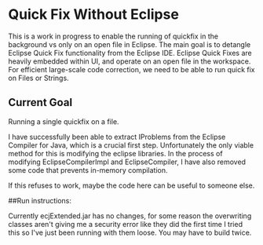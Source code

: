 # Quick Fix Without Eclipse

This is a work in progress to enable the running of quickfix in the background vs only on an open file in Eclipse. The main goal is to detangle Eclipse Quick Fix functionality from the Eclipse IDE. Eclipse Quick Fixes are heavily embedded within UI, and operate on an open file in the workspace. For efficient large-scale code correction, we need to be able to run quick fix on Files or Strings.

## Current Goal
Running a single quickfix on a file. 

I have successfully been able to extract IProblems from the Eclipse Compiler for Java, which is a crucial first step. Unfortunately the only viable method for this is modifying the eclipse libraries. In the process of modifying EclipseCompilerImpl and EclipseCompiler, I have also removed some code that prevents in-memory compilation.

If this refuses to work, maybe the code here can be useful to someone else.

##Run instructions:

Currently ecjExtended.jar has no changes, for some reason the overwriting classes aren't giving me a security error like they did the first time I tried this so I've just been running with them loose. You may have to build twice.